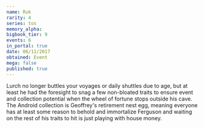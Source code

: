 ```yaml
---
name: Ruk
rarity: 4
series: tos
memory_alpha:
bigbook_tier: 9
events: 6
in_portal: true
date: 06/11/2017
obtained: Event
mega: false
published: true
---
```


Lurch no longer buttles your voyages or daily shuttles due to age, but at least he had the foresight to snag a few non-bloated traits to ensure event and collection potential when the wheel of fortune stops outside his cave. The Android collection is Geoffrey's retirement nest egg, meaning everyone has at least some reason to behold and immortalize Ferguson and waiting on the rest of his traits to hit is just playing with house money.
